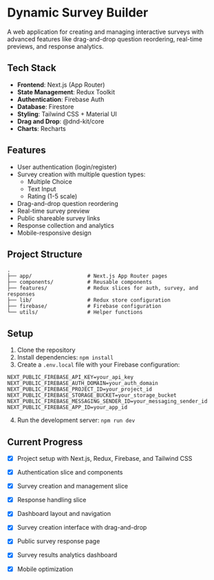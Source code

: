 # Dynamic Survey Builder

A web application for creating and managing interactive surveys with advanced features like drag-and-drop question reordering, real-time previews, and response analytics.

## Tech Stack

- **Frontend**: Next.js (App Router)
- **State Management**: Redux Toolkit
- **Authentication**: Firebase Auth
- **Database**: Firestore
- **Styling**: Tailwind CSS + Material UI
- **Drag and Drop**: @dnd-kit/core
- **Charts**: Recharts

## Features

- User authentication (login/register)
- Survey creation with multiple question types:
  - Multiple Choice
  - Text Input
  - Rating (1-5 scale)
- Drag-and-drop question reordering
- Real-time survey preview
- Public shareable survey links
- Response collection and analytics
- Mobile-responsive design

## Project Structure

```
.
├── app/                  # Next.js App Router pages
├── components/           # Reusable components
├── features/             # Redux slices for auth, survey, and responses
├── lib/                  # Redux store configuration
├── firebase/             # Firebase configuration
└── utils/                # Helper functions
```

## Setup

1. Clone the repository
2. Install dependencies: `npm install`
3. Create a `.env.local` file with your Firebase configuration:
```
NEXT_PUBLIC_FIREBASE_API_KEY=your_api_key
NEXT_PUBLIC_FIREBASE_AUTH_DOMAIN=your_auth_domain
NEXT_PUBLIC_FIREBASE_PROJECT_ID=your_project_id
NEXT_PUBLIC_FIREBASE_STORAGE_BUCKET=your_storage_bucket
NEXT_PUBLIC_FIREBASE_MESSAGING_SENDER_ID=your_messaging_sender_id
NEXT_PUBLIC_FIREBASE_APP_ID=your_app_id
```
4. Run the development server: `npm run dev`

## Current Progress

- [x] Project setup with Next.js, Redux, Firebase, and Tailwind CSS
- [x] Authentication slice and components
- [x] Survey creation and management slice
- [x] Response handling slice
- [x] Dashboard layout and navigation
- [x] Survey creation interface with drag-and-drop
- [x] Public survey response page
- [x] Survey results analytics dashboard
- [x] Mobile optimization



